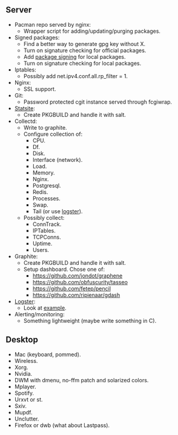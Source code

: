 Server
------

* Pacman repo served by nginx:
  - Wrapper script for adding/updating/purging packages.
* Signed packages:
  - Find a better way to generate gpg key without X.
  - Turn on signature checking for official packages.
  - Add [package signing][pkgsign] for local packages.
  - Turn on signature checking for local packages.
* Iptables:
  - Possibly add net.ipv4.conf.all.rp_filter = 1.
* Nginx:
  - SSL support.
* Git:
  - Password protected cgit instance served through fcgiwrap.
* [Statsite][statsite]:
  - Create PKGBUILD and handle it with salt.
* Collectd:
  - Write to graphite.
  - Configure collection of:
      - CPU.
      - Df.
      - Disk.
      - Interface (network).
      - Load.
      - Memory.
      - Nginx.
      - Postgresql.
      - Redis.
      - Processes.
      - Swap.
      - Tail (or use [logster][logster]).
  - Possibly collect:
      - ConnTrack.
      - IPTables.
      - TCPConns.
      - Uptime.
      - Users.
* Graphite:
  - Create PKGBUILD and handle it with salt.
  - Setup dashboard. Chose one of:
      - https://github.com/jondot/graphene
      - https://github.com/obfuscurity/tasseo
      - https://github.com/fetep/pencil
      - https://github.com/ripienaar/gdash
* [Logster][logster]:
  - Look at [example][logsterexample].
* Alerting/monitoring:
  - Something lightweight (maybe write something in C).


Desktop
-------

* Mac (keyboard, pommed).
* Wireless.
* Xorg.
* Nvidia.
* DWM with dmenu, no-ffm patch and solarized colors.
* Mplayer.
* Spotify.
* Urxvt or st.
* Sxiv.
* Mupdf.
* Unclutter.
* Firefox or dwb (what about Lastpass).

[pkgsign]: http://jasonwryan.com/blog/2012/03/23/key/
[statsite]: https://github.com/armon/statsite
[logster]: https://github.com/etsy/logster
[logsterexample]: http://www.kickflop.net/blog/2012/03/30/any-metric-graphing-with-graphite-and-syslog/
